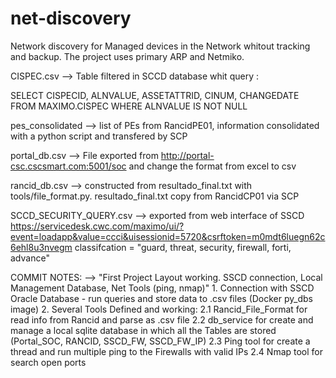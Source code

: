 # net-discovery
Network discovery for Managed devices in the Network whitout tracking and backup. The project uses primary ARP and Netmiko.

CISPEC.csv --> Table filtered in SCCD database whit query :

SELECT CISPECID, ALNVALUE, ASSETATTRID, CINUM, CHANGEDATE
FROM MAXIMO.CISPEC
WHERE ALNVALUE IS NOT NULL

pes_consolidated --> list of PEs from RancidPE01, information consolidated with a python script and transfered by SCP

portal_db.csv --> File exported from  http://portal-csc.cscsmart.com:5001/soc and change the format from excel to csv

rancid_db.csv --> constructed from resultado_final.txt  with tools/file_format.py. resultado_final.txt copy from RancidCP01 via SCP

SCCD_SECURITY_QUERY.csv --> exported from web interface of SSCD  https://servicedesk.cwc.com/maximo/ui/?event=loadapp&value=ccci&uisessionid=5720&csrftoken=m0mdt6luegn62c6ehl8u3nvegm classifcation = "guard, threat, security, firewall, forti, advance"


COMMIT NOTES:
--> "First Project Layout working. SSCD connection, Local Management Database, Net Tools (ping, nmap)"
    1. Connection with SSCD Oracle Database - run queries and store data to .csv files (Docker py_dbs image)
    2. Several Tools Defined and working:
        2.1 Rancid_File_Format for read info from Rancid and parse as .csv file
        2.2 db_service for create and manage a local sqlite database in which all the Tables are stored (Portal_SOC, RANCID, SSCD_FW, SSCD_FW_IP)
        2.3 Ping tool for create a thread and run multiple ping to the Firewalls with valid IPs
        2.4 Nmap tool for search open ports
